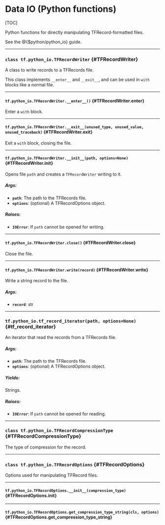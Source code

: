 <!-- This file is machine generated: DO NOT EDIT! -->

# Data IO (Python functions)
[TOC]

Python functions for directly manipulating TFRecord-formatted files.

See the @{$python/python_io} guide.

- - -

### `class tf.python_io.TFRecordWriter` {#TFRecordWriter}

A class to write records to a TFRecords file.

This class implements `__enter__` and `__exit__`, and can be used
in `with` blocks like a normal file.
- - -

#### `tf.python_io.TFRecordWriter.__enter__()` {#TFRecordWriter.__enter__}

Enter a `with` block.


- - -

#### `tf.python_io.TFRecordWriter.__exit__(unused_type, unused_value, unused_traceback)` {#TFRecordWriter.__exit__}

Exit a `with` block, closing the file.


- - -

#### `tf.python_io.TFRecordWriter.__init__(path, options=None)` {#TFRecordWriter.__init__}

Opens file `path` and creates a `TFRecordWriter` writing to it.

##### Args:


*  <b>`path`</b>: The path to the TFRecords file.
*  <b>`options`</b>: (optional) A TFRecordOptions object.

##### Raises:


*  <b>`IOError`</b>: If `path` cannot be opened for writing.


- - -

#### `tf.python_io.TFRecordWriter.close()` {#TFRecordWriter.close}

Close the file.


- - -

#### `tf.python_io.TFRecordWriter.write(record)` {#TFRecordWriter.write}

Write a string record to the file.

##### Args:


*  <b>`record`</b>: str



- - -

### `tf.python_io.tf_record_iterator(path, options=None)` {#tf_record_iterator}

An iterator that read the records from a TFRecords file.

##### Args:


*  <b>`path`</b>: The path to the TFRecords file.
*  <b>`options`</b>: (optional) A TFRecordOptions object.

##### Yields:

  Strings.

##### Raises:


*  <b>`IOError`</b>: If `path` cannot be opened for reading.


- - -

### `class tf.python_io.TFRecordCompressionType` {#TFRecordCompressionType}

The type of compression for the record.

- - -

### `class tf.python_io.TFRecordOptions` {#TFRecordOptions}

Options used for manipulating TFRecord files.
- - -

#### `tf.python_io.TFRecordOptions.__init__(compression_type)` {#TFRecordOptions.__init__}




- - -

#### `tf.python_io.TFRecordOptions.get_compression_type_string(cls, options)` {#TFRecordOptions.get_compression_type_string}





